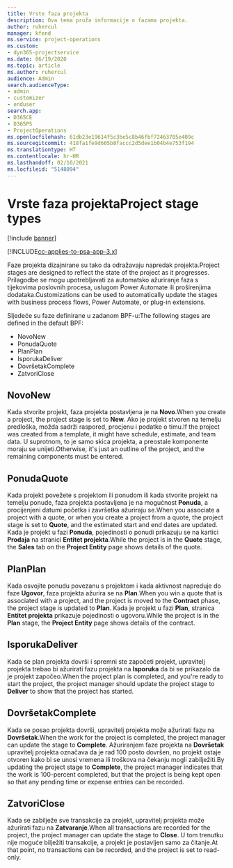 ```yaml
---
title: Vrste faza projekta
description: Ova tema pruža informacije o fazama projekta.
author: ruhercul
manager: kfend
ms.service: project-operations
ms.custom:
- dyn365-projectservice
ms.date: 06/19/2020
ms.topic: article
ms.author: ruhercul
audience: Admin
search.audienceType:
- admin
- customizer
- enduser
search.app:
- D365CE
- D365PS
- ProjectOperations
ms.openlocfilehash: 61db23e19614f5c3be5c8b46fbf72463705e409c
ms.sourcegitcommit: 418fa1fe9d605b8faccc2d5dee1b04b4e753f194
ms.translationtype: HT
ms.contentlocale: hr-HR
ms.lasthandoff: 02/10/2021
ms.locfileid: "5148094"
---
```

# <a name="project-stage-types"></a><span data-ttu-id="446ca-103">Vrste faza projekta</span><span class="sxs-lookup"><span data-stu-id="446ca-103">Project stage types</span></span> 

[!include [banner](../includes/psa-now-project-operations.md)]

[!INCLUDE[cc-applies-to-psa-app-3.x](../includes/cc-applies-to-psa-app-3x.md)]

<span data-ttu-id="446ca-104">Faze projekta dizajnirane su tako da odražavaju napredak projekta.</span><span class="sxs-lookup"><span data-stu-id="446ca-104">Project stages are designed to reflect the state of the project as it progresses.</span></span> <span data-ttu-id="446ca-105">Prilagodbe se mogu upotrebljavati za automatsko ažuriranje faza s tijekovima poslovnih procesa, uslugom Power Automate ili proširenjima dodataka.</span><span class="sxs-lookup"><span data-stu-id="446ca-105">Customizations can be used to automatically update the stages with business process flows, Power Automate, or plug-in extensions.</span></span>

<span data-ttu-id="446ca-106">Sljedeće su faze definirane u zadanom BPF-u:</span><span class="sxs-lookup"><span data-stu-id="446ca-106">The following stages are defined in the default BPF:</span></span>

- <span data-ttu-id="446ca-107">Novo</span><span class="sxs-lookup"><span data-stu-id="446ca-107">New</span></span>
- <span data-ttu-id="446ca-108">Ponuda</span><span class="sxs-lookup"><span data-stu-id="446ca-108">Quote</span></span>
- <span data-ttu-id="446ca-109">Plan</span><span class="sxs-lookup"><span data-stu-id="446ca-109">Plan</span></span>
- <span data-ttu-id="446ca-110">Isporuka</span><span class="sxs-lookup"><span data-stu-id="446ca-110">Deliver</span></span>
- <span data-ttu-id="446ca-111">Dovršetak</span><span class="sxs-lookup"><span data-stu-id="446ca-111">Complete</span></span>
- <span data-ttu-id="446ca-112">Zatvori</span><span class="sxs-lookup"><span data-stu-id="446ca-112">Close</span></span> 

## <a name="new"></a><span data-ttu-id="446ca-113">Novo</span><span class="sxs-lookup"><span data-stu-id="446ca-113">New</span></span>

<span data-ttu-id="446ca-114">Kada stvorite projekt, faza projekta postavljena je na **Novo**.</span><span class="sxs-lookup"><span data-stu-id="446ca-114">When you create a project, the project stage is set to **New**.</span></span> <span data-ttu-id="446ca-115">Ako je projekt stvoren na temelju predloška, možda sadrži raspored, procjenu i podatke o timu.</span><span class="sxs-lookup"><span data-stu-id="446ca-115">If the project was created from a template, it might have schedule, estimate, and team data.</span></span> <span data-ttu-id="446ca-116">U suprotnom, to je samo skica projekta, a preostale komponente moraju se unijeti.</span><span class="sxs-lookup"><span data-stu-id="446ca-116">Otherwise, it's just an outline of the project, and the remaining components must be entered.</span></span>

## <a name="quote"></a><span data-ttu-id="446ca-117">Ponuda</span><span class="sxs-lookup"><span data-stu-id="446ca-117">Quote</span></span>

<span data-ttu-id="446ca-118">Kada projekt povežete s projektom ili ponudom ili kada stvorite projekt na temelju ponude, faza projekta postavljena je na mogućnost **Ponuda**, a procijenjeni datumi početka i završetka ažuriraju se.</span><span class="sxs-lookup"><span data-stu-id="446ca-118">When you associate a project with a quote, or when you create a project from a quote, the project stage is set to **Quote**, and the estimated start and end dates are updated.</span></span> <span data-ttu-id="446ca-119">Kada je projekt u fazi **Ponuda**, pojedinosti o ponudi prikazuju se na kartici **Prodaja** na stranici **Entitet projekta**.</span><span class="sxs-lookup"><span data-stu-id="446ca-119">While the project is in the **Quote** stage, the **Sales** tab on the **Project Entity** page shows details of the quote.</span></span>

## <a name="plan"></a><span data-ttu-id="446ca-120">Plan</span><span class="sxs-lookup"><span data-stu-id="446ca-120">Plan</span></span>

<span data-ttu-id="446ca-121">Kada osvojite ponudu povezanu s projektom i kada aktivnost napreduje do faze **Ugovor**, faza projekta ažurira se na **Plan**.</span><span class="sxs-lookup"><span data-stu-id="446ca-121">When you win a quote that is associated with a project, and the project is moved to the **Contract** phase, the project stage is updated to **Plan**.</span></span> <span data-ttu-id="446ca-122">Kada je projekt u fazi **Plan**, stranica **Entitet projekta** prikazuje pojedinosti o ugovoru.</span><span class="sxs-lookup"><span data-stu-id="446ca-122">While the project is in the **Plan** stage, the **Project Entity** page shows details of the contract.</span></span>

## <a name="deliver"></a><span data-ttu-id="446ca-123">Isporuka</span><span class="sxs-lookup"><span data-stu-id="446ca-123">Deliver</span></span>

<span data-ttu-id="446ca-124">Kada se plan projekta dovrši i spremni ste započeti projekt, upravitelj projekta trebao bi ažurirati fazu projekta na **Isporuka** da bi se prikazalo da je projekt započeo.</span><span class="sxs-lookup"><span data-stu-id="446ca-124">When the project plan is completed, and you're ready to start the project, the project manager should update the project stage to **Deliver** to show that the project has started.</span></span>

## <a name="complete"></a><span data-ttu-id="446ca-125">Dovršetak</span><span class="sxs-lookup"><span data-stu-id="446ca-125">Complete</span></span> 

<span data-ttu-id="446ca-126">Kada se posao projekta dovrši, upravitelj projekta može ažurirati fazu na **Dovršetak**.</span><span class="sxs-lookup"><span data-stu-id="446ca-126">When the work for the project is completed, the project manager can update the stage to **Complete**.</span></span> <span data-ttu-id="446ca-127">Ažuriranjem faze projekta na **Dovršetak** upravitelj projekta označava da je rad 100 posto dovršen, no projekt ostaje otvoren kako bi se unosi vremena ili troškova na čekanju mogli zabilježiti.</span><span class="sxs-lookup"><span data-stu-id="446ca-127">By updating the project stage to **Complete**, the project manager indicates that the work is 100-percent completed, but that the project is being kept open so that any pending time or expense entries can be recorded.</span></span>

## <a name="close"></a><span data-ttu-id="446ca-128">Zatvori</span><span class="sxs-lookup"><span data-stu-id="446ca-128">Close</span></span>

<span data-ttu-id="446ca-129">Kada se zabilježe sve transakcije za projekt, upravitelj projekta može ažurirati fazu na **Zatvaranje**.</span><span class="sxs-lookup"><span data-stu-id="446ca-129">When all transactions are recorded for the project, the project manager can update the stage to **Close**.</span></span> <span data-ttu-id="446ca-130">U tom trenutku nije moguće bilježiti transakcije, a projekt je postavljen samo za čitanje.</span><span class="sxs-lookup"><span data-stu-id="446ca-130">At that point, no transactions can be recorded, and the project is set to read-only.</span></span>
